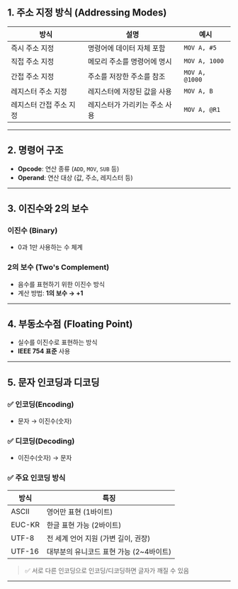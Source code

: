 
## 1. 주소 지정 방식 (Addressing Modes)

| 방식 | 설명 | 예시 |
|------|------|------|
| 즉시 주소 지정 | 명령어에 데이터 자체 포함 | `MOV A, #5` |
| 직접 주소 지정 | 메모리 주소를 명령어에 명시 | `MOV A, 1000` |
| 간접 주소 지정 | 주소를 저장한 주소를 참조 | `MOV A, @1000` |
| 레지스터 주소 지정 | 레지스터에 저장된 값을 사용 | `MOV A, B` |
| 레지스터 간접 주소 지정 | 레지스터가 가리키는 주소 사용 | `MOV A, @R1` |

---

## 2. 명령어 구조
- **Opcode**: 연산 종류 (`ADD`, `MOV`, `SUB` 등)
- **Operand**: 연산 대상 (값, 주소, 레지스터 등)
---

## 3. 이진수와 2의 보수

### 이진수 (Binary)
- 0과 1만 사용하는 수 체계

### 2의 보수 (Two's Complement)
- 음수를 표현하기 위한 이진수 방식
- 계산 방법: **1의 보수 → +1**
---

## 4. 부동소수점 (Floating Point)

- 실수를 이진수로 표현하는 방식
- **IEEE 754 표준** 사용

---

## 5. 문자 인코딩과 디코딩

### ✅ 인코딩(Encoding)
- 문자 → 이진수(숫자)

### ✅ 디코딩(Decoding)
- 이진수(숫자) → 문자

### ✅ 주요 인코딩 방식

| 방식 | 특징 |
|------|------|
| ASCII | 영어만 표현 (1바이트) |
| EUC-KR | 한글 표현 가능 (2바이트) |
| UTF-8 | 전 세계 언어 지원 (가변 길이, 권장) |
| UTF-16 | 대부분의 유니코드 표현 가능 (2~4바이트) |

> ✅ 서로 다른 인코딩으로 인코딩/디코딩하면 글자가 깨질 수 있음

---